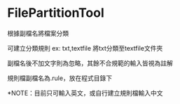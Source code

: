 # FilePartitionTool

根據副檔名將檔案分類

可建立分類規則 ex: txt,textfile 將txt分類至textfile文件夾 

副檔名後不加文字則為忽略，其餘不合規範的輸入皆視為註解

規則檔副檔名為.rule，放在程式目錄下

*NOTE：目前只可輸入英文，或自行建立規則檔輸入中文
